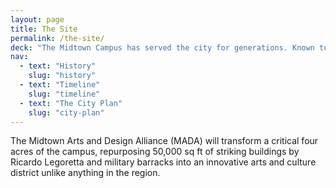 ```yaml
---
layout: page
title: The Site
permalink: /the-site/
deck: "The Midtown Campus has served the city for generations. Known to most as the former College of Santa Fe and the succeeding Santa Fe University of Art and Design, the empty campus brims with potential that can be tapped again with inspired vision and leadership."
nav:
  - text: "History"
    slug: "history"
  - text: "Timeline"
    slug: "timeline"
  - text: "The City Plan"
    slug: "city-plan"
---
```


The Midtown Arts and Design Alliance (MADA) will transform a critical four acres of the campus, repurposing 50,000 sq ft of striking buildings by Ricardo Legoretta and military barracks into an innovative arts and culture district unlike anything in the region.
